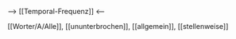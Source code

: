 --> [[Temporal-Frequenz]] <--

[[Worter/A/Alle]], [[ununterbrochen]], [[allgemein]], [[stellenweise]]



